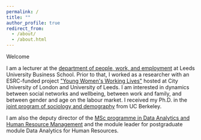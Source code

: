 ```yaml
---
permalink: /
title: ""
author_profile: true
redirect_from: 
  - /about/
  - /about.html
---
```


Welcome

I am a lecturer at the [department of people, work, and employment](https://business.leeds.ac.uk/departments-people-work-employment) at Leeds University Business School.
Prior to that, I worked as a researcher with an ESRC-funded project ["Young Women's Working Lives"](https://ywworking.co.uk/) hosted at City University of London and University of Leeds. 
I am interested in dynamics between social networks and wellbeing, between work and family, and between gender and age on the labour market. I received my Ph.D. in the [joint program of sociology and demography](https://grad.berkeley.edu/program/sociology-demography/) from UC Berkeley.

I am also the deputy director of the [MSc programme in Data Analytics and Human Resource Management](https://courses.leeds.ac.uk/i693/data-analytics-and-human-resource-management-msc) and the module leader for postgraduate module Data Analytics for Human Resources. 
